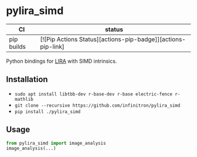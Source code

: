 pylira_simd
==============

|      CI              | status |
|----------------------|--------|
| pip builds           | [![Pip Actions Status][actions-pip-badge]][actions-pip-link] |

Python bindings for [LIRA](https://github.com/astrostat/pylira/) with SIMD intrinsics.

Installation
------------

- `sudo apt install libtbb-dev r-base-dev r-base electric-fence r-mathlib`
- `git clone --recursive https://github.com/infinitron/pylira_simd`
- `pip install ./pylira_simd`

Usage
------------
```python
from pylira_simd import image_analysis
image_analysis(...)
```
